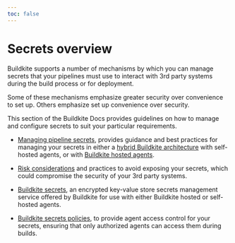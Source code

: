 ```yaml
---
toc: false
---
```


# Secrets overview

Buildkite supports a number of mechanisms by which you can manage secrets that your pipelines must use to interact with 3rd party systems during the build process or for deployment.

Some of these mechanisms emphasize greater security over convenience to set up. Others emphasize set up convenience over security.

This section of the Buildkite Docs provides guidelines on how to manage and configure secrets to suit your particular requirements.

- [Managing pipeline secrets](/docs/pipelines/security/secrets/managing), provides guidance and best practices for managing your secrets in either a [hybrid Buildkite architecture](/docs/pipelines/getting-started#understand-the-architecture) with self-hosted agents, or with [Buildkite hosted agents](/docs/pipelines/hosted-agents).

- [Risk considerations](/docs/pipelines/security/secrets/risk-considerations) and practices to avoid exposing your secrets, which could compromise the security of your 3rd party systems.

- [Buildkite secrets](/docs/pipelines/security/secrets/buildkite-secrets), an encrypted key-value store secrets management service offered by Buildkite for use with either Buildkite hosted or self-hosted agents.

- [Buildkite secrets policies](/docs/pipelines/security/secrets/buildkite-secrets/access-policies), to provide agent access control for your secrets, ensuring that only authorized agents can access them during builds.
